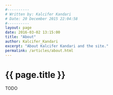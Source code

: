 ```yaml
---
#----------
# Written by: Kalcifer Kandari
# Date: 20 December 2015 22:04:58
#----------
layout: page
date: 2016-03-02 13:15:00
title: "About"
author: Kalcifer_Kandari
excerpt: "About Kalcifer Kandari and the site."
permalink: /articles/about.html
---
```


# {{ page.title }}

TODO